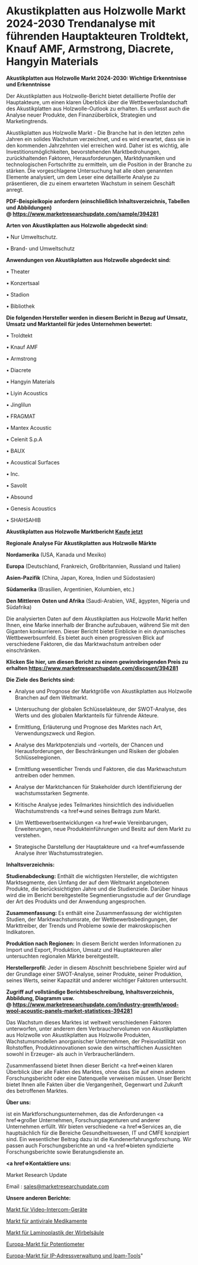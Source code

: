 # Akustikplatten aus Holzwolle Markt 2024-2030 Trendanalyse mit führenden Hauptakteuren Troldtekt, Knauf AMF, Armstrong, Diacrete, Hangyin Materials

<strong>Akustikplatten aus Holzwolle Markt 2024-2030: Wichtige Erkenntnisse und Erkenntnisse</strong>

Der Akustikplatten aus Holzwolle-Bericht bietet detaillierte Profile der Hauptakteure, um einen klaren Überblick über die Wettbewerbslandschaft des Akustikplatten aus Holzwolle-Outlook zu erhalten. Es umfasst auch die Analyse neuer Produkte, den Finanzüberblick, Strategien und Marketingtrends.

Akustikplatten aus Holzwolle Markt - Die Branche hat in den letzten zehn Jahren ein solides Wachstum verzeichnet, und es wird erwartet, dass sie in den kommenden Jahrzehnten viel erreichen wird. Daher ist es wichtig, alle Investitionsmöglichkeiten, bevorstehenden Marktbedrohungen, zurückhaltenden Faktoren, Herausforderungen, Marktdynamiken und technologischen Fortschritte zu ermitteln, um die Position in der Branche zu stärken. Die vorgeschlagene Untersuchung hat alle oben genannten Elemente analysiert, um dem Leser eine detaillierte Analyse zu präsentieren, die zu einem erwarteten Wachstum in seinem Geschäft anregt.

<strong><b>PDF-Beispielkopie anfordern (einschließlich Inhaltsverzeichnis, Tabellen und Abbildungen) @ </b></strong><strong><a href=https://www.marketresearchupdate.com/sample/394281><strong>https://www.marketresearchupdate.com/sample/394281</u></a></strong></strong>

<strong>Arten von Akustikplatten aus Holzwolle abgedeckt sind:</strong>

• Nur Umweltschutz.

• Brand- und Umweltschutz

<strong>Anwendungen von Akustikplatten aus Holzwolle abgedeckt sind:</strong>

• Theater

• Konzertsaal

• Stadion

• Bibliothek

<strong>Die folgenden Hersteller werden in diesem Bericht in Bezug auf Umsatz, Umsatz und Marktanteil für jedes Unternehmen bewertet:</strong>

• Troldtekt

• Knauf AMF

• Armstrong

• Diacrete

• Hangyin Materials

• Liyin Acoustics

• Jinglilun

• FRAGMAT

• Mantex Acoustic

• Celenit S.p.A

• BAUX

• Acoustical Surfaces

• Inc.

• Savolit

• Absound

• Genesis Acoustics

• SHAHSAHIB

<strong>Akustikplatten aus Holzwolle Marktbericht <a href=https://www.marketresearchupdate.com/buynow/394281>Kaufe jetzt</a></strong>

<strong>Regionale Analyse Für Akustikplatten aus Holzwolle Märkte</strong>

<strong>Nordamerika</strong> (USA, Kanada und Mexiko)

<strong>Europa</strong> (Deutschland, Frankreich, Großbritannien, Russland und Italien)

<strong>Asien-Pazifik</strong> (China, Japan, Korea, Indien und Südostasien)

<strong>Südamerika</strong> (Brasilien, Argentinien, Kolumbien, etc.)

<strong>Den Mittleren</strong> <strong>Osten und Afrika</strong> (Saudi-Arabien, VAE, ägypten, Nigeria und Südafrika)

Die analysierten Daten auf dem Akustikplatten aus Holzwolle Markt helfen Ihnen, eine Marke innerhalb der Branche aufzubauen, während Sie mit den Giganten konkurrieren. Dieser Bericht bietet Einblicke in ein dynamisches Wettbewerbsumfeld. Es bietet auch einen progressiven Blick auf verschiedene Faktoren, die das Marktwachstum antreiben oder einschränken.

<strong>Klicken Sie hier, um diesen Bericht zu einem gewinnbringenden Preis zu erhalten
</strong><strong><a href=https://www.marketresearchupdate.com/discount/394281>https://www.marketresearchupdate.com/discount/394281</b></u></strong></a>

<strong>Die Ziele des Berichts sind:</strong>

- Analyse und Prognose der Marktgröße von Akustikplatten aus Holzwolle Branchen auf dem Weltmarkt.

- Untersuchung der globalen Schlüsselakteure, der SWOT-Analyse, des Werts und des globalen Marktanteils für führende Akteure.

- Ermittlung, Erläuterung und Prognose des Marktes nach Art, Verwendungszweck und Region.

- Analyse des Marktpotenzials und -vorteils, der Chancen und Herausforderungen, der Beschränkungen und Risiken der globalen Schlüsselregionen.

- Ermittlung wesentlicher Trends und Faktoren, die das Marktwachstum antreiben oder hemmen.

- Analyse der Marktchancen für Stakeholder durch Identifizierung der wachstumsstarken Segmente.

- Kritische Analyse jedes Teilmarktes hinsichtlich des individuellen Wachstumstrends <a href=>und</a> seines Beitrags zum Markt.

- Um Wettbewerbsentwicklungen <a href=>wie</a> Vereinbarungen, Erweiterungen, neue Produkteinführungen und Besitz auf dem Markt zu verstehen.

- Strategische Darstellung der Hauptakteure und <a href=>umfas</a>sende Analyse ihrer Wachstumsstrategien.

<strong>Inhaltsverzeichnis:</strong>

<strong>Studienabdeckung:</strong> Enthält die wichtigsten Hersteller, die wichtigsten Marktsegmente, den Umfang der auf dem Weltmarkt angebotenen Produkte, die berücksichtigten Jahre und die Studienziele. Darüber hinaus wird die im Bericht bereitgestellte Segmentierungsstudie auf der Grundlage der Art des Produkts und der Anwendung angesprochen.

<strong>Zusammenfassung:</strong> Es enthält eine Zusammenfassung der wichtigsten Studien, der Marktwachstumsrate, der Wettbewerbsbedingungen, der Markttreiber, der Trends und Probleme sowie der makroskopischen Indikatoren.

<strong>Produktion nach Regionen:</strong> In diesem Bericht werden Informationen zu Import und Export, Produktion, Umsatz und Hauptakteuren aller untersuchten regionalen Märkte bereitgestellt.

<strong>Herstellerprofil:</strong> Jeder in diesem Abschnitt beschriebene Spieler wird auf der Grundlage einer SWOT-Analyse, seiner Produkte, seiner Produktion, seines Werts, seiner Kapazität und anderer wichtiger Faktoren untersucht.

<strong><b>Zugriff auf vollständige Berichtsbeschreibung, Inhaltsverzeichnis, Abbildung, Diagramm usw. @ </b></strong><strong><a href=https://www.marketresearchupdate.com/industry-growth/wood-wool-acoustic-panels-market-statistices-394281>https://www.marketresearchupdate.com/industry-growth/wood-wool-acoustic-panels-market-statistices-394281</a></strong>

Das Wachstum dieses Marktes ist weltweit verschiedenen Faktoren unterworfen, unter anderem dem Verbrauchervolumen von Akustikplatten aus Holzwolle von Akustikplatten aus Holzwolle Produkten, Wachstumsmodellen anorganischer Unternehmen, der Preisvolatilität von Rohstoffen, Produktinnovationen sowie den wirtschaftlichen Aussichten sowohl in Erzeuger- als auch in Verbraucherländern.

Zusammenfassend bietet Ihnen dieser Bericht <a href=>einen</a> klaren Überblick über alle Fakten des Marktes, ohne dass Sie auf einen anderen Forschungsbericht oder eine Datenquelle verweisen müssen. Unser Bericht bietet Ihnen alle Fakten über die Vergangenheit, Gegenwart und Zukunft des betroffenen Marktes.

<strong>Über uns:</strong>

 ist ein Marktforschungsunternehmen, das die Anforderungen <a href=>großer</a> Unternehmen, Forschungsagenturen und anderer Unternehmen erfüllt. Wir bieten verschiedene <a href=>Services</a> an, die hauptsächlich für die Bereiche Gesundheitswesen, IT und CMFE konzipiert sind. Ein wesentlicher Beitrag dazu ist die Kundenerfahrungsforschung. Wir passen auch Forschungsberichte an und <a href=>bieten</a> syndizierte Forschungsberichte sowie Beratungsdienste an.

<strong><a href=>Kontaktiere uns:</a></strong>

Market Research Update

Email : sales@marketresearchupdate.com

<strong>Unsere anderen Berichte:</strong>

<a href=https://www.linkedin.com/pulse/video-intercom-devices-equipment-market-1f>Markt für Video-Intercom-Geräte</a>

<a href=https://www.linkedin.com/pulse/antiviral-drugs-market-top-leading-vendors-johnson>Markt für antivirale Medikamente</a>

<a href=https://www.linkedin.com/pulse/spinal-laminoplasty-market-analysis-segment>Markt für Laminoplastik der Wirbelsäule</a>

<a href=https://www.linkedin.com/pulse/europe-potentiometers-market-challenges-opportunities>Europa-Markt für Potentiometer</a>

<a href=https://www.linkedin.com/pulse/europe-ip-address-management-ipam-tools-market>Europa-Markt für IP-Adressverwaltung und Ipam-Tools</a>"
